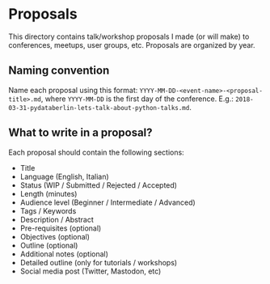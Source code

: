 # Proposals

This directory contains talk/workshop proposals I made (or will make) to conferences, meetups, user groups, etc. Proposals are organized by year.

## Naming convention

Name each proposal using this format: `YYYY-MM-DD-<event-name>-<proposal-title>.md`, where `YYYY-MM-DD` is the first day of the conference. E.g.: `2018-03-31-pydataberlin-lets-talk-about-python-talks.md`.

## What to write in a proposal?

Each proposal should contain the following sections:

- Title
- Language (English, Italian)
- Status (WIP / Submitted / Rejected / Accepted)
- Length (minutes)
- Audience level (Beginner / Intermediate / Advanced)
- Tags / Keywords
- Description / Abstract
- Pre-requisites (optional)
- Objectives (optional)
- Outline (optional)
- Additional notes (optional)
- Detailed outline (only for tutorials / workshops)
- Social media post (Twitter, Mastodon, etc)
